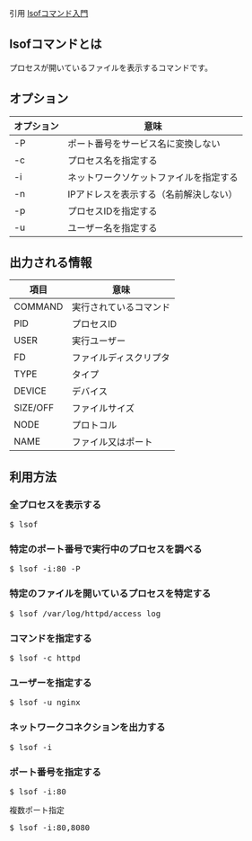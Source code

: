 引用 [lsofコマンド入門](https://qiita.com/hypermkt/items/905139168b0bc5c28ef2)<br/>

## lsofコマンドとは
プロセスが開いているファイルを表示するコマンドです。

## オプション

|オプション|意味|
|--- |--- |
|-P|ポート番号をサービス名に変換しない|
|-c|プロセス名を指定する|
|-i|ネットワークソケットファイルを指定する|
|-n|IPアドレスを表示する（名前解決しない）|
|-p|プロセスIDを指定する|
|-u|ユーザー名を指定する|

## 出力される情報

|項目|意味|
|--- |--- |
|COMMAND|実行されているコマンド|
|PID|プロセスID|
|USER|実行ユーザー|
|FD|ファイルディスクリプタ|
|TYPE|タイプ|
|DEVICE|デバイス|
|SIZE/OFF|ファイルサイズ|
|NODE|プロトコル|
|NAME|ファイル又はポート|

## 利用方法

### 全プロセスを表示する
<pre>
$ lsof
</pre>

### 特定のポート番号で実行中のプロセスを調べる
<pre>
$ lsof -i:80 -P 
</pre>

### 特定のファイルを開いているプロセスを特定する
<pre>
$ lsof /var/log/httpd/access_log
</pre>

### コマンドを指定する
<pre>
$ lsof -c httpd
</pre>

### ユーザーを指定する
<pre>
$ lsof -u nginx
</pre>

### ネットワークコネクションを出力する
<pre>
$ lsof -i
</pre>

### ポート番号を指定する
<pre>
$ lsof -i:80
</pre>

複数ポート指定<br/>

<pre>
$ lsof -i:80,8080
</pre>
